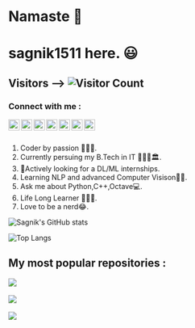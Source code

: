 # Namaste 🙏 
# sagnik1511 here. 😃

## Visitors --> ![Visitor Count](https://profile-counter.glitch.me/{sagnik1511}/count.svg)

<h3 align="left">Connect with me :</h3>
<a href="https://www.linkedin.com/in/sagnik-roy-4791b0192">
  <img align="left" alt="Sagnik Roy - LinkedIn" width="22px" src="https://upload.wikimedia.org/wikipedia/commons/thumb/e/e9/Linkedin_icon.svg/256px-Linkedin_icon.svg.png"/>
</a>
<a href="https://www.facebook.com/sagnik.roy.73345">
  <img align="left" alt="Sagnik Roy - Facebook" width="22px" src="https://www.vectorlogo.zone/logos/facebook/facebook-official.svg"/>
</a>
<a href="https://www.instagram.com/tensored___">
  <img align="left" alt="Sagnik Roy - Instagram" width="22px" src="https://www.vectorlogo.zone/logos/instagram/instagram-icon.svg"/>
</a>
<a href="https://kaggle.com/sagnik1511">
  <img align="left" alt="Sagnik Roy - Kaggle" width="22px" src="https://www.vectorlogo.zone/logos/kaggle/kaggle-icon.svg"/>
</a>
<a href="https://www.codechef.com/users/sagnik1511">
  <img align="left" alt="Sagnik Roy - Codechef" width="22px" src="https://api.iconify.design/simple-icons:codechef.svg?color=%2379553A"/>
</a>
<a href="https://dev.to/agnik1511s">
  <img align="left"  alt="Sagnik Roy - DEV" src="https://d2fltix0v2e0sb.cloudfront.net/dev-badge.svg" width="22px">
</a>
<a href="https://twitter.com/Agnik1511S">
  <img align="left" alt="Sagnik Roy - Twitter" width="22px" src="https://upload.wikimedia.org/wikipedia/sco/9/9f/Twitter_bird_logo_2012.svg"/>
</a>


<br>
<br>

1. Coder by passion 👨🏽‍💻.
2. Currently persuing my B.Tech in IT 👨🏻‍🎓🏛.
3. 👀Actively looking for a DL/ML internships.
4. Learning NLP and advanced Computer Visison✌🏻.
5. Ask me about Python,C++,Octave💻.
6. Life Long Learner 🕵🏻‍♂️.
7. Love to be a nerd😂.




![Sagnik's GitHub stats](https://github-readme-stats.vercel.app/api?username=sagnik1511&show_icons=true&theme=cobalt)

![Top Langs](https://github-readme-stats.vercel.app/api/top-langs/?username=sagnik1511&layout=compact)

## My most popular repositories :


<a href="https://github.com/sagnik1511/Style-Transfer-with-Python">
  <img align="center" src="https://github-readme-stats.vercel.app/api/pin/?username=sagnik1511&repo=Style-Transfer-with-Python" />
</a>

<br>
<br>
<a href="https://github.com/sagnik1511/IPL_analysis">
  <img align="center" src="https://github-readme-stats.vercel.app/api/pin/?username=sagnik1511&repo=IPL_analysis" />
</a>

<br>
<br>
<a href="https://github.com/sagnik1511/Fashion-MNIST-prediction-with-ConvNet">
  <img align="center" src="https://github-readme-stats.vercel.app/api/pin/?username=sagnik1511&repo=Fashion-MNIST-prediction-with-ConvNet" />
</a>

